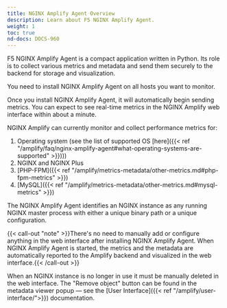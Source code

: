 ```yaml
---
title: NGINX Amplify Agent Overview
description: Learn about F5 NGINX Amplify Agent.
weight: 1
toc: true
nd-docs: DOCS-960
---
```


F5 NGINX Amplify Agent is a compact application written in Python. Its role is to collect various metrics and metadata and send them securely to the backend for storage and visualization.

You need to install NGINX Amplify Agent on all hosts you want to monitor.

Once you install NGINX Amplify Agent, it will automatically begin sending metrics. You can expect to see real-time metrics in the NGINX Amplify web interface within about a minute.

NGINX Amplify can currently monitor and collect performance metrics for:

  1. Operating system (see the list of supported OS [here]({{< ref "/amplify/faq/nginx-amplify-agent#what-operating-systems-are-supported" >}})))
  2. NGINX and NGINX Plus
  3. [PHP-FPM]({{< ref "/amplify/metrics-metadata/other-metrics.md#php-fpm-metrics" >}})
  4. [MySQL]({{< ref "/amplify/metrics-metadata/other-metrics.md#mysql-metrics" >}})

The NGINX Amplify Agent identifies an NGINX instance as any running NGINX master process with either a unique binary path or a unique configuration.

{{< call-out "note" >}}There's no need to manually add or configure anything in the web interface after installing NGINX Amplify Agent. When NGINX Amplify Agent is started, the metrics and the metadata are automatically reported to the Amplify backend and visualized in the web interface.{{< /call-out >}}

When an NGINX instance is no longer in use it must be manually deleted in the web interface. The "Remove object" button can be found in the metadata viewer popup — see the [User Interface]({{< ref "/amplify/user-interface/">}}) documentation.
